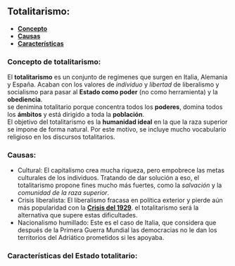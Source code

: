 ## Totalitarismo:  
  * [**Concepto**](#concepto-de-totalitarismo)  
  * [**Causas**](#causas)  
  * [**Características**](#características-del-estado-totalitario)  

### Concepto de totalitarismo:  
El **totalitarismo** es un conjunto de regímenes que surgen en Italia, Alemania y España. Acaban con los valores de *individuo* y *libertad* de liberalismo y socialismo para pasar al **Estado como poder** (no como herramienta) y la **obediencia**.  
se denimina totalitario porque concentra todos los **poderes**, domina todos los **ámbitos** y está dirigido a toda la **población**.  
El objetivo del totalitarismo es la **humanidad ideal** en la que la raza superior se impone de forma natural. Por este motivo, se incluye mucho vocabulario religioso en los discursos totalitarios.  

### Causas:  
  * Cultural: El capitalismo crea mucha riqueza, pero empobrece las metas culturales de los individuos. Tratando de dar solución a eso, el totalitarismo propone fines mucho más fuertes, como la *salvación* y la *comunidad de la raza superior*.  
  * Crisis liberalista: El liberalismo fracasa en política exterior y pierde aún más popularidad con la [**Crisis del 1929**](./Entreguerras/Crisis%20del%201929.md#crisis-del-1929). el totalitarismo será la alternativa que supere estas dificultades.  
  * Nacionalismo humillado: Este es el caso de Italia, que considera que después de la Primera Guerra Mundial las democracias no le dan los territorios del Adriático prometidos si les apoyaba.  

### Características del Estado totalitario:  
